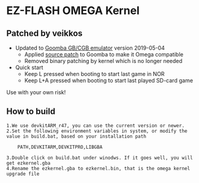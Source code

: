 # EZ-FLASH OMEGA Kernel

## Patched by veikkos

* Updated to [Goomba GB/CGB emulator](http://www.dwedit.org/gba/goombacolor.php) version 2019-05-04
  * Applied [source patch](https://github.com/veikkos/omega-kernel/tree/master/goomba-patch) to Goomba to make it Omega compatible
  * Removed binary patching by kernel which is no longer needed
* Quick start
  * Keep L pressed when booting to start last game in NOR
  * Keep L+A pressed when booting to start last played SD-card game

Use with your own risk!

## How to build

    1.We use devkitARM_r47, you can use the current version or newer.
    2.Set the following environment variables in system, or modify the value in build.bat, based on your installation path
 
        PATH,DEVKITARM,DEVKITPRO,LIBGBA

    3.Double click on build.bat under winodws. If it goes well, you will get ezkernel.gba
    4.Rename the ezkernel.gba to ezkernel.bin, that is the omega kernel upgrade file
